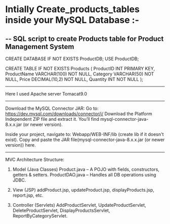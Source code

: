 # Intially Create_products_tables inside your MySQL Database :- 
-- SQL script to create Products table for Product Management System
-------------------------------------------------------
  CREATE DATABASE IF NOT EXISTS ProductDB;
  USE ProductDB;

  CREATE TABLE IF NOT EXISTS Products (
      ProductID INT PRIMARY KEY,
      ProductName VARCHAR(100) NOT NULL,
      Category VARCHAR(50) NOT NULL,
      Price DECIMAL(10,2) NOT NULL,
      Quantity INT NOT NULL
  );
  
-------------------------------------------------------

Here I used Apache server Tomacat9.0 

-------------------------------------------------------

Download the MySQL Connector JAR:
Go to: https://dev.mysql.com/downloads/connector/j/
Download the Platform Independent ZIP file and extract it.
You’ll find mysql-connector-java-8.x.x.jar (or newer version).

Inside your project, navigate to:
Webapp/WEB-INF/lib (create lib if it doesn't exist).
Copy and paste the JAR file(mysql-connector-java-8.x.x.jar (or newer version)) here.

------------------------------------------------------------------------------------
 MVC Architecture Structure:
1. Model (Java Classes)
Product.java – A POJO with fields, constructors, getters & setters.
ProductDAO.java – Handles all DB operations using JDBC.

2. View (JSP)
addProduct.jsp, updateProduct.jsp, displayProducts.jsp, report.jsp, etc.

3. Controller (Servlets)
AddProductServlet, UpdateProductServlet, DeleteProductServlet, DisplayProductsServlet, ReportByCategoryServlet.
